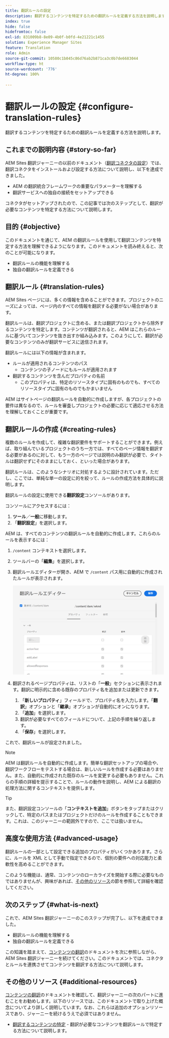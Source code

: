 ```yaml
---
title: 翻訳ルールの設定
description: 翻訳するコンテンツを特定するための翻訳ルールを定義する方法を説明します。
index: true
hide: false
hidefromtoc: false
exl-id: 831009b8-8e09-4b0f-b0fd-4e21221c1455
solution: Experience Manager Sites
feature: Translation
role: Admin
source-git-commit: 10580c1b045c86d76ab2b871ca3c0b7de6683044
workflow-type: ht
source-wordcount: '776'
ht-degree: 100%

---
```


# 翻訳ルールの設定 {#configure-translation-rules}

翻訳するコンテンツを特定するための翻訳ルールを定義する方法を説明します。

## これまでの説明内容 {#story-so-far}

AEM Sites 翻訳ジャーニーの以前のドキュメント（[翻訳コネクタの設定](configure-connector.md)）では、翻訳コネクタをインストールおよび設定する方法について説明し、以下を達成できました。

* AEM の翻訳統合フレームワークの重要なパラメーターを理解する
* 翻訳サービスへの独自の接続をセットアップできる

コネクタがセットアップされたので、この記事では次のステップとして、翻訳が必要なコンテンツを特定する方法について説明します。

## 目的 {#objective}

このドキュメントを通じて、AEM の翻訳ルールを使用して翻訳コンテンツを特定する方法を理解できるようになります。このドキュメントを読み終えると、次のことが可能になります。

* 翻訳ルールの機能を理解する
* 独自の翻訳ルールを定義できる

## 翻訳ルール {#translation-rules}

AEM Sites ページには、多くの情報を含めることができます。プロジェクトのニーズによっては、ページ内のすべての情報を翻訳する必要がない場合があります。

翻訳ルールは、翻訳プロジェクトに含める、または翻訳プロジェクトから除外するコンテンツを特定します。コンテンツが翻訳されると、AEM はこれらのルールに基づいてコンテンツを抜き出すか組み込みます。このようにして、翻訳が必要なコンテンツのみが翻訳サービスに送信されます。

翻訳ルールには以下の情報が含まれます。

* ルールが適用されるコンテンツのパス
   * コンテンツの子ノードにもルールが適用されます
* 翻訳するコンテンツを含んだプロパティの名前
   * このプロパティは、特定のリソースタイプに固有のものでも、すべてのリソースタイプに固有のものでもかまいません

AEM はサイトページの翻訳ルールを自動的に作成しますが、各プロジェクトの要件は異なるので、ルールを審査しプロジェクトの必要に応じて適応させる方法を理解しておくことが重要です。

## 翻訳ルールの作成 {#creating-rules}

複数のルールを作成して、複雑な翻訳要件をサポートすることができます。例えば、取り組んでいるプロジェクトのうち一方では、すべてのページ情報を翻訳する必要があるのに対して、もう一方のページでは説明のみ翻訳が必要で、タイトルは翻訳せずにそのままにしておく、といった場合があります。

翻訳ルールは、このようなシナリオに対処するように設計されています。ただし、ここでは、単純な単一の設定に的を絞って、ルールの作成方法を具体的に説明します。

翻訳ルールの設定に使用できる&#x200B;**翻訳設定**&#x200B;コンソールがあります。

コンソールにアクセスするには：

1. **ツール**／**一般**&#x200B;に移動します。
1. 「**翻訳設定**」を選択します。

AEM は、すべてのコンテンツの翻訳ルールを自動的に作成します。これらのルールを表示するには：

1. `/content` コンテキストを選択します。
1. ツールバーの「**編集**」を選択します。
1. 翻訳ルールエディターが開き、AEM で `/content` パス用に自動的に作成されたルールが表示されます。

   ![翻訳ルールエディター](assets/translation-rules-editor.png)

1. 翻訳されるページプロパティは、リストの「**一般**」セクションに表示されます。翻訳に明示的に含める既存のプロパティ名を追加または更新できます。
   1. 「**新しいプロパティ**」フィールドで、プロパティ名を入力します。「**翻訳**」オプションと「**継承**」オプションが自動的にオンになります。
   1. 「**追加**」を選択します。
   1. 翻訳が必要なすべてのフィールドについて、上記の手順を繰り返します。
   1. 「**保存**」を選択します。

これで、翻訳ルールが設定されました。

>[!NOTE]
>
>AEM は翻訳ルールを自動的に作成します。簡単な翻訳セットアップの場合や、翻訳ワークフローをテストする場合は、新しいルールを作成する必要はありません。また、自動的に作成された既存のルールを変更する必要もありません。これらの手順の詳細を提示することで、ルールの動作を説明し、AEM による翻訳の処理方法に関するコンテキストを提供します。

>[!TIP]
>
>また、翻訳設定コンソールの「**コンテキストを追加**」ボタンをタップまたはクリックして、特定のパスまたはプロジェクトだけのルールを作成することもできます。これは、このジャーニーの範囲外ですので、ここでは扱いません。

## 高度な使用方法 {#advanced-usage}

翻訳ルールの一部として設定できる追加のプロパティがいくつかあります。さらに、ルールを XML として手動で指定できるので、個別の要件への対応能力と柔軟性を高めることができます。

このような機能は、通常、コンテンツのローカライズを開始する際に必要なものではありませんが、興味があれば、[その他のリソース](#additional-resources)の節を参照して詳細を確認してください。

## 次のステップ {#what-is-next}

これで、AEM Sites 翻訳ジャーニーのこのステップが完了し、以下を達成できました。

* 翻訳ルールの機能を理解する
* 独自の翻訳ルールを定義できる

この知識を踏まえて、[コンテンツの翻訳](translate-content.md)のドキュメントを次に参照しながら、AEM Sites 翻訳ジャーニーを続けてください。このドキュメントでは、コネクタとルールを連携させてコンテンツを翻訳する方法について説明します。

## その他のリソース {#additional-resources}

[コンテンツの翻訳](translate-content.md)のドキュメントを確認して、翻訳ジャーニーの次のパートに進むことをお勧めします。以下のリソースでは、このドキュメントで取り上げた概念についてより詳しく説明しています。なお、これらは追加のオプションリソースであり、ジャーニーを続けるうえで必須ではありません。

* [翻訳するコンテンツの特定](/help/sites-cloud/administering/translation/rules.md) - 翻訳が必要なコンテンツを翻訳ルールで特定する方法について説明します。

